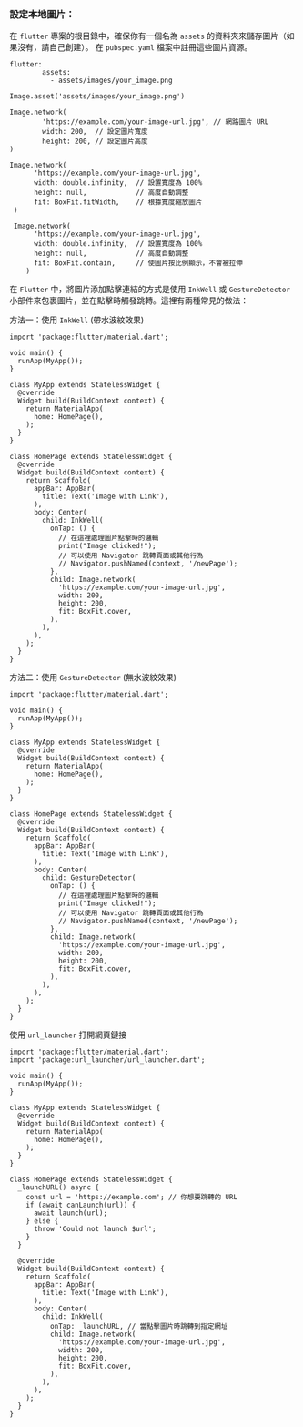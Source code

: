 ### 設定本地圖片：
在 `flutter` 專案的根目錄中，確保你有一個名為 `assets` 的資料夾來儲存圖片（如果沒有，請自己創建）。
在 `pubspec.yaml` 檔案中註冊這些圖片資源。

    flutter:
            assets:
              - assets/images/your_image.png
      
    Image.asset('assets/images/your_image.png')
   
    Image.network(
            'https://example.com/your-image-url.jpg', // 網路圖片 URL
            width: 200,  // 設定圖片寬度
            height: 200, // 設定圖片高度
    )
        
	Image.network(
          'https://example.com/your-image-url.jpg',
          width: double.infinity,  // 設置寬度為 100%
          height: null,            // 高度自動調整
          fit: BoxFit.fitWidth,    // 根據寬度縮放圖片
     )
     
     Image.network(
          'https://example.com/your-image-url.jpg',
          width: double.infinity,  // 設置寬度為 100%
          height: null,            // 高度自動調整
          fit: BoxFit.contain,     // 使圖片按比例顯示，不會被拉伸
        )


在 `Flutter` 中，將圖片添加點擊連結的方式是使用 `InkWell` 或 `GestureDetector` 小部件來包裹圖片，並在點擊時觸發跳轉。這裡有兩種常見的做法：

方法一：使用 `InkWell` (帶水波紋效果)


    import 'package:flutter/material.dart';
    
    void main() {
      runApp(MyApp());
    }
    
    class MyApp extends StatelessWidget {
      @override
      Widget build(BuildContext context) {
        return MaterialApp(
          home: HomePage(),
        );
      }
    }
    
    class HomePage extends StatelessWidget {
      @override
      Widget build(BuildContext context) {
        return Scaffold(
          appBar: AppBar(
            title: Text('Image with Link'),
          ),
          body: Center(
            child: InkWell(
              onTap: () {
                // 在這裡處理圖片點擊時的邏輯
                print("Image clicked!");
                // 可以使用 Navigator 跳轉頁面或其他行為
                // Navigator.pushNamed(context, '/newPage');
              },
              child: Image.network(
                'https://example.com/your-image-url.jpg',
                width: 200,
                height: 200,
                fit: BoxFit.cover,
              ),
            ),
          ),
        );
      }
    }

方法二：使用 `GestureDetector` (無水波紋效果)

    import 'package:flutter/material.dart';
    
    void main() {
      runApp(MyApp());
    }
    
    class MyApp extends StatelessWidget {
      @override
      Widget build(BuildContext context) {
        return MaterialApp(
          home: HomePage(),
        );
      }
    }
    
    class HomePage extends StatelessWidget {
      @override
      Widget build(BuildContext context) {
        return Scaffold(
          appBar: AppBar(
            title: Text('Image with Link'),
          ),
          body: Center(
            child: GestureDetector(
              onTap: () {
                // 在這裡處理圖片點擊時的邏輯
                print("Image clicked!");
                // 可以使用 Navigator 跳轉頁面或其他行為
                // Navigator.pushNamed(context, '/newPage');
              },
              child: Image.network(
                'https://example.com/your-image-url.jpg',
                width: 200,
                height: 200,
                fit: BoxFit.cover,
              ),
            ),
          ),
        );
      }
    }

使用 `url_launcher` 打開網頁鏈接


    import 'package:flutter/material.dart';
    import 'package:url_launcher/url_launcher.dart';
    
    void main() {
      runApp(MyApp());
    }
    
    class MyApp extends StatelessWidget {
      @override
      Widget build(BuildContext context) {
        return MaterialApp(
          home: HomePage(),
        );
      }
    }
    
    class HomePage extends StatelessWidget {
      _launchURL() async {
        const url = 'https://example.com'; // 你想要跳轉的 URL
        if (await canLaunch(url)) {
          await launch(url);
        } else {
          throw 'Could not launch $url';
        }
      }
    
      @override
      Widget build(BuildContext context) {
        return Scaffold(
          appBar: AppBar(
            title: Text('Image with Link'),
          ),
          body: Center(
            child: InkWell(
              onTap: _launchURL, // 當點擊圖片時跳轉到指定網址
              child: Image.network(
                'https://example.com/your-image-url.jpg',
                width: 200,
                height: 200,
                fit: BoxFit.cover,
              ),
            ),
          ),
        );
      }
    }




